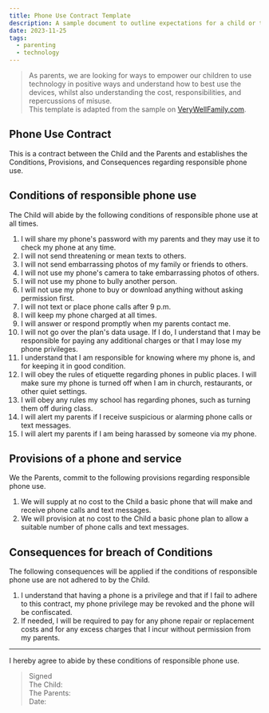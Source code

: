 ```yaml
---
title: Phone Use Contract Template
description: A sample document to outline expectations for a child or teen's use of a mobile phone.
date: 2023-11-25
tags:
  - parenting
  - technology
---
```


> As parents, we are looking for ways to empower our children to use technology in positive ways and understand how to best use the devices, whilst also understanding the cost, responsibilities, and repercussions of misuse.  
> This template is adapted from the sample on [VeryWellFamily.com](https://www.verywellfamily.com/a-sample-cell-phone-contract-for-parents-and-tweens-3288540).

## Phone Use Contract

This is a contract between the Child and the Parents and establishes the Conditions, Provisions, and Consequences regarding responsible phone use.

## Conditions of responsible phone use

The Child will abide by the following conditions of responsible phone use at all times.

1. I will share my phone's password with my parents and they may use it to check my phone at any time.
2. I will not send threatening or mean texts to others.
3. I will not send embarrassing photos of my family or friends to others.
4. I will not use my phone's camera to take embarrassing photos of others.
5. I will not use my phone to bully another person.
6. I will not use my phone to buy or download anything without asking permission first.
7. I will not text or place phone calls after 9 p.m.
8. I will keep my phone charged at all times.
9. I will answer or respond promptly when my parents contact me.
10. I will not go over the plan's data usage. If I do, I understand that I may be responsible for paying any additional charges or that I may lose my phone privileges.
11. I understand that I am responsible for knowing where my phone is, and for keeping it in good condition.
12. I will obey the rules of etiquette regarding phones in public places. I will make sure my phone is turned off when I am in church, restaurants, or other quiet settings.
13. I will obey any rules my school has regarding phones, such as turning them off during class.
14. I will alert my parents if I receive suspicious or alarming phone calls or text messages.
15. I will alert my parents if I am being harassed by someone via my phone.

## Provisions of a phone and service

We the Parents, commit to the following provisions regarding responsible phone use.

1. We will supply at no cost to the Child a basic phone that will make and receive phone calls and text messages.
2. We will provision at no cost to the Child a basic phone plan to allow a suitable number of phone calls and text messages.

## Consequences for breach of Conditions

The following consequences will be applied if the conditions of responsible phone use are not adhered to by the Child.

1. I understand that having a phone is a privilege and that if I fail to adhere to this contract, my phone privilege may be revoked and the phone will be confiscated.
2. If needed, I will be required to pay for any phone repair or replacement costs and for any excess charges that I incur without permission from my parents.

---

I hereby agree to abide by these conditions of responsible phone use.

> Signed  
> The Child:  
> The Parents:  
> Date:
